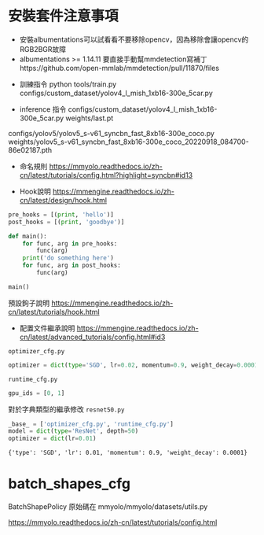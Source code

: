 # 安裝套件注意事項

- 安裝albumentations可以試看看不要移除opencv，因為移除會讓opencv的RGB2BGR故障
- albumentations >= 1.14.11 要直接手動幫mmdetection寫補丁https://github.com/open-mmlab/mmdetection/pull/11870/files

* 訓練指令
  python tools/train.py configs/custom_dataset/yolov4_l_mish_1xb16-300e_5car.py

* inference 指令
  configs/custom_dataset/yolov4_l_mish_1xb16-300e_5car.py  weights/last.pt

configs/yolov5/yolov5_s-v61_syncbn_fast_8xb16-300e_coco.py  weights/yolov5_s-v61_syncbn_fast_8xb16-300e_coco_20220918_084700-86e02187.pth

- 命名規則
  https://mmyolo.readthedocs.io/zh-cn/latest/tutorials/config.html?highlight=syncbn#id13

- Hook說明
  https://mmengine.readthedocs.io/zh-cn/latest/design/hook.html

```python
pre_hooks = [(print, 'hello')]
post_hooks = [(print, 'goodbye')]

def main():
    for func, arg in pre_hooks:
        func(arg)
    print('do something here')
    for func, arg in post_hooks:
        func(arg)

main()
```

預設鉤子說明
https://mmengine.readthedocs.io/zh-cn/latest/tutorials/hook.html

- 配置文件繼承說明
  https://mmengine.readthedocs.io/zh-cn/latest/advanced_tutorials/config.html#id3

`optimizer_cfg.py`

```python
optimizer = dict(type='SGD', lr=0.02, momentum=0.9, weight_decay=0.0001)
```

`runtime_cfg.py`

```python
gpu_ids = [0, 1]
```

對於字典類型的繼承修改
`resnet50.py`

```python
_base_ = ['optimizer_cfg.py', 'runtime_cfg.py']
model = dict(type='ResNet', depth=50)
optimizer = dict(lr=0.01)
```

`{'type': 'SGD', 'lr': 0.01, 'momentum': 0.9, 'weight_decay': 0.0001}`

# batch_shapes_cfg

BatchShapePolicy 原始碼在 mmyolo/mmyolo/datasets/utils.py

https://mmyolo.readthedocs.io/zh-cn/latest/tutorials/config.html

